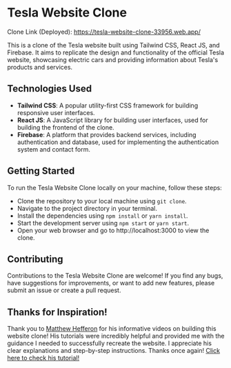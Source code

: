 # Tesla Website Clone

Clone Link (Deployed): https://tesla-website-clone-33956.web.app/

This is a clone of the Tesla website built using Tailwind CSS, React JS, and Firebase. It aims to replicate the design and functionality of the official Tesla website, showcasing electric cars and providing information about Tesla's products and services.

## Technologies Used

- **Tailwind CSS**: A popular utility-first CSS framework for building responsive user interfaces.
- **React JS**: A JavaScript library for building user interfaces, used for building the frontend of the clone.
- **Firebase**: A platform that provides backend services, including authentication and database, used for implementing the authentication system and contact form.

## Getting Started

To run the Tesla Website Clone locally on your machine, follow these steps:

- Clone the repository to your local machine using `git clone`.
- Navigate to the project directory in your terminal.
- Install the dependencies using `npm install` or `yarn install`.
- Start the development server using `npm start` or `yarn start`.
- Open your web browser and go to http://localhost:3000 to view the clone.

## Contributing
Contributions to the Tesla Website Clone are welcome! If you find any bugs, have suggestions for improvements, or want to add new features, please submit an issue or create a pull request. 

## Thanks for Inspiration!
Thank you to [Matthew Hefferon](https://www.youtube.com/@matthewhefferon) for his informative videos on building this website clone! His tutorials were incredibly helpful and provided me with the guidance I needed to successfully recreate the website. I appreciate his clear explanations and step-by-step instructions. Thanks once again! [Click here to check his tutorial!](https://youtube.com/playlist?list=PL5ZlXxM-0LTEVCWlYYqIjPoFuq1a7bbVA)
